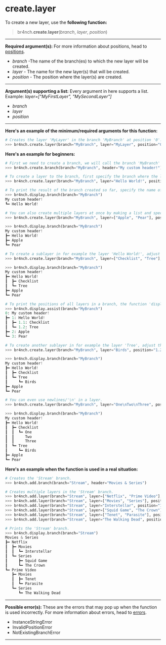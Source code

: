 # create.layer

To create a new layer, use the **following function:**

> br4nch.**create**.**layer**(*branch*, *layer*, *position*)

---

**Required argument(s):**
For more information about positions, head to [positions](../../guides/positions.md).

- *branch* -The name of the branch(es) to which the new layer will be created.
- *layer* - The name for the new layer(s) that will be created.
- *position* - The position where the layer(s) are created.

---

**Argument(s) supporting a list:**
Every argument in here supports a list.
Example: *layer=["MyFirstLayer", "MySecondLayer"]*

- *branch*
- *layer*
- *position*

---

**Here's an example of the minimum/required arguments for this function:**

```python
# Creates the layer 'MyLayer' in the branch 'MyBranch' at position '0'.
>>> br4nch.create.layer(branch="MyBranch", layer="MyLayer", position="0")
```

**Here's an example for beginners:**

```python
# First we need to create a branch, we will call the branch 'MyBranch' and the name of the header will be 'My custom header!'.
>>> br4nch.create.branch(branch="MyBranch", header="My custom header!")

# To create a layer to the branch, first specify the branch where the layer should be created, the name of the layer you want to create (we use the name 'Hello World!') and the position where the layer must be created. The position '0' indicates that the layer is created at the first height.
>>> br4nch.create.layer(branch="MyBranch", layer="Hello World!", position="0")

# To print the result of the branch created so far, specify the name of the branch you want to print. In this case the branch 'MyBranch'.
>>> br4nch.display.branch(branch="MyBranch")
My custom header!
┗━ Hello World!

# You can also create multiple layers at once by making a list and specifying it in the layer argument.
>>> br4nch.create.layer(branch="MyBranch", layer=["Apple", "Pear"], position="0")

>>> br4nch.display.branch(branch="MyBranch")
My custom header!
┣━ Hello World!
┣━ Apple
┗━ Pear

# To create a sublayer in for example the layer 'Hello World!', adjust the position to '1'. This is because the 'Hello World!' layer in place one is in the first height.
>>> br4nch.create.layer(branch="MyBranch", layer=["Checklist", "Tree"], position="1")

>>> br4nch.display.branch(branch="MyBranch")
My custom header!
┣━ Hello World!
┃  ┣━ Checklist
┃  ┗━ Tree
┣━ Apple
┗━ Pear

# To print the positions of all layers in a branch, the function 'display.assist' is used.
>>> br4nch.display.assist(branch="MyBranch")
0: My custom header!
┣━ 1: Hello World!
┃  ┣━ 1.1: Checklist
┃  ┗━ 1.2: Tree
┣━ 2: Apple
┗━ 3: Pear

# To create another sublayer in for example the layer 'Tree', adjust the position to '1.2'. (See example above).
>>> br4nch.create.layer(branch="MyBranch", layer="Birds", position="1.2")

>>> br4nch.display.branch(branch="MyBranch")
My custom header!
┣━ Hello World!
┃  ┣━ Checklist
┃  ┗━ Tree
┃     ┗━ Birds
┣━ Apple
┗━ Pear

# You can even use newlines/'\n' in a layer.
>>> br4nch.create.layer(branch="MyBranch", layer="One\nTwo\nThree", position="1.1")

>>> br4nch.display.branch(branch="MyBranch")
My custom header!
┣━ Hello World!
┃  ┣━ Checklist
┃  ┃  ┗━ One
┃  ┃     Two
┃  ┃     Three
┃  ┗━ Tree
┃     ┗━ Birds
┣━ Apple
┗━ Pear
```

**Here's an example when the function is used in a real situation:**

```python
# Creates the 'Stream' branch.
>>> br4nch.add.branch(branch="Stream", header="Movies & Series")

# Creates multiple layers in the 'Stream' branch.
>>> br4nch.add.layer(branch="Stream", layer=["Netflix", "Prime Video"], position="0")
>>> br4nch.add.layer(branch="Stream", layer=["Movies", "Series"], position="*")
>>> br4nch.add.layer(branch="Stream", layer="Interstellar", position="1.1")
>>> br4nch.add.layer(branch="Stream", layer=["Squid Game", "The Crown"], position="1.2")
>>> br4nch.add.layer(branch="Stream", layer=["Tenet", "Parasite"], position="2.1")
>>> br4nch.add.layer(branch="Stream", layer="The Walking Dead", position="2.2")

# Prints the 'Stream' branch.
>>> br4nch.display.branch(branch="Stream")
Movies & Series
┣━ Netflix
┃  ┣━ Movies
┃  ┃  ┗━ Interstellar
┃  ┗━ Series
┃     ┣━ Squid Game
┃     ┗━ The Crown
┗━ Prime Video
   ┣━ Movies
   ┃  ┣━ Tenet
   ┃  ┗━ Parasite
   ┗━ Series
      ┗━ The Walking Dead
```

---

**Possible error(s):**
These are the errors that may pop up when the function is used incorrectly.
For more information about errors, head to [errors](../../guides/errors.md).

- InstanceStringError
- InvalidPositionError
- NotExistingBranchError

---

